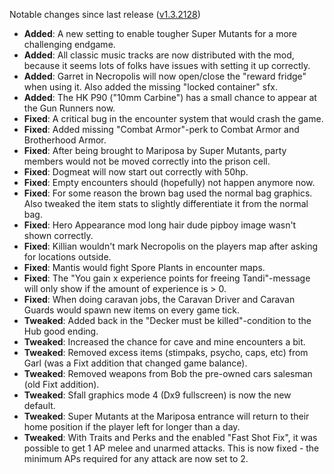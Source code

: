 Notable changes since last release ([v1.3.2128](https://github.com/rotators/Fo1in2/releases/tag/v1.3.2128))
- **Added**: A new setting to enable tougher Super Mutants for a more challenging endgame.
- **Added**: All classic music tracks are now distributed with the mod, because it seems lots of folks have issues with setting it up correctly.
- **Added**: Garret in Necropolis will now open/close the "reward fridge" when using it. Also added the missing "locked container" sfx.
- **Added**: The HK P90 ("10mm Carbine") has a small chance to appear at the Gun Runners now.
- **Fixed**: A critical bug in the encounter system that would crash the game.
- **Fixed**: Added missing "Combat Armor"-perk to Combat Armor and Brotherhood Armor.
- **Fixed**: After being brought to Mariposa by Super Mutants, party members would not be moved correctly into the prison cell.
- **Fixed**: Dogmeat will now start out correctly with 50hp.
- **Fixed**: Empty encounters should (hopefully) not happen anymore now. 
- **Fixed**: For some reason the brown bag used the normal bag graphics. Also tweaked the item stats to slightly differentiate it from the normal bag.
- **Fixed**: Hero Appearance mod long hair dude pipboy image wasn't shown correctly.
- **Fixed**: Killian wouldn't mark Necropolis on the players map after asking for locations outside. 
- **Fixed**: Mantis would fight Spore Plants in encounter maps.
- **Fixed**: The "You gain x experience points for freeing Tandi"-message will only show if the amount of experience is > 0.
- **Fixed**: When doing caravan jobs, the Caravan Driver and Caravan Guards would spawn new items on every game tick.
- **Tweaked**: Added back in the "Decker must be killed"-condition to the Hub good ending.
- **Tweaked**: Increased the chance for cave and mine encounters a bit.
- **Tweaked**: Removed excess items (stimpaks, psycho, caps, etc) from Garl (was a Fixt addition that changed game balance).
- **Tweaked**: Removed weapons from Bob the pre-owned cars salesman (old Fixt addition).
- **Tweaked**: Sfall graphics mode 4 (Dx9 fullscreen) is now the new default.
- **Tweaked**: Super Mutants at the Mariposa entrance will return to their home position if the player left for longer than a day.
- **Tweaked**: With Traits and Perks and the enabled "Fast Shot Fix", it was possible to get 1 AP melee and unarmed attacks. This is now fixed - the minimum APs required for any attack are now set to 2.
